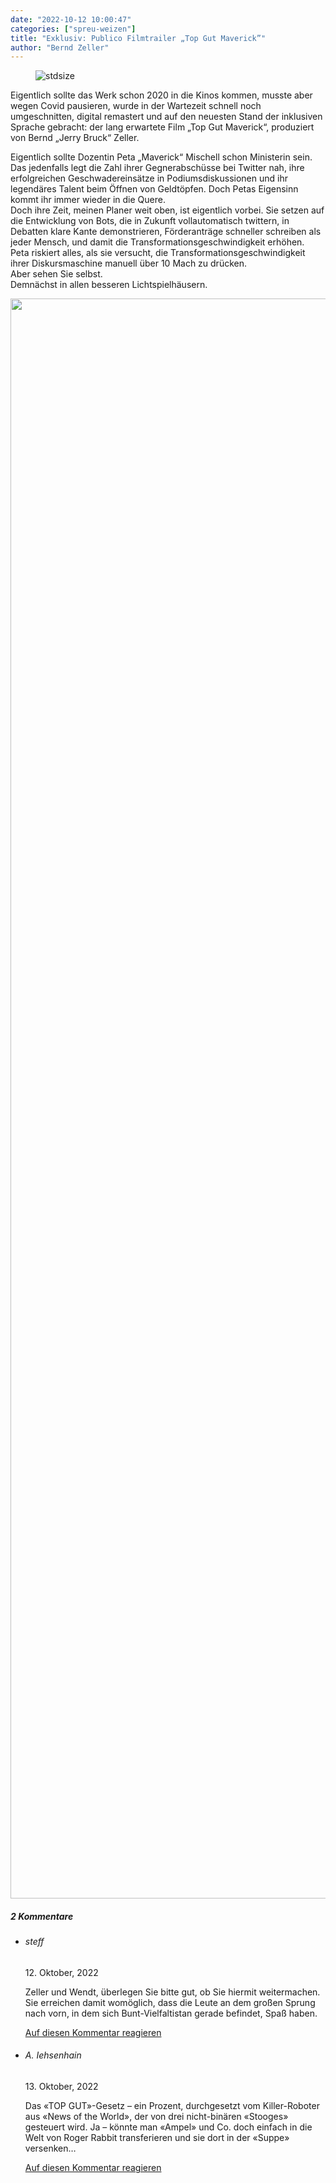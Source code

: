 ```yaml
---
date: "2022-10-12 10:00:47"
categories: ["spreu-weizen"]
title: "Exklusiv: Publico Filmtrailer „Top Gut Maverick”"
author: "Bernd Zeller"
---
```



<figure>
<img src="https://www.publicomag.com/wp-content/uploads/2022/10/Top-Gut.jpg" alt=stdsize>
</figure>


Eigentlich sollte das Werk schon 2020 in die Kinos kommen, musste aber wegen Covid pausieren, wurde in der Wartezeit schnell noch umgeschnitten, digital remastert und auf den neuesten Stand der inklusiven Sprache gebracht: der lang erwartete Film „Top Gut Maverick“, produziert von Bernd „Jerry Bruck“ Zeller.

<!--more-->

Eigentlich sollte Dozentin Peta „Maverick“ Mischell schon Ministerin sein. Das jedenfalls legt die Zahl ihrer Gegnerabschüsse bei Twitter nah, ihre erfolgreichen Geschwadereinsätze in Podiumsdiskussionen und ihr legendäres Talent beim Öffnen von Geldtöpfen. Doch Petas Eigensinn kommt ihr immer wieder in die Quere.<br>
Doch ihre Zeit, meinen Planer weit oben, ist eigentlich vorbei. Sie setzen auf die Entwicklung von Bots, die in Zukunft vollautomatisch twittern, in Debatten klare Kante demonstrieren, Förderanträge schneller schreiben als jeder Mensch, und damit die Transformationsgeschwindigkeit erhöhen.<br>
Peta riskiert alles, als sie versucht, die Transformationsgeschwindigkeit ihrer Diskursmaschine manuell über 10 Mach zu drücken.<br>
Aber sehen Sie selbst.<br>
Demnächst in allen besseren Lichtspielhäusern.

<img decoding="async" class="aligncenter wp-image-16233 size-full" src="https://www.publicomag.com/wp-content/uploads/2022/10/Top-Gut-Trailer-scaled.jpg" alt width="594" height="2560" srcset="https://www.publicomag.com/wp-content/uploads/2022/10/Top-Gut-Trailer-scaled.jpg 594w, https://www.publicomag.com/wp-content/uploads/2022/10/Top-Gut-Trailer-768x3310.jpg 768w, https://www.publicomag.com/wp-content/uploads/2022/10/Top-Gut-Trailer-475x2048.jpg 475w, https://www.publicomag.com/wp-content/uploads/2022/10/Top-Gut-Trailer-166x715.jpg 166w, https://www.publicomag.com/wp-content/uploads/2022/10/Top-Gut-Trailer-116x500.jpg 116w, https://www.publicomag.com/wp-content/uploads/2022/10/Top-Gut-Trailer-61x263.jpg 61w" sizes="(max-width: 594px) 100vw, 594px" />

<!--more-->
<h5 class="comments-h">
2 Kommentare </h5>
<ul class="commentlist">
<li class="comment even thread-even depth-1 clearfix" id="li-comment-118761">
<h6 class="author">steff</h6> <span class="date">12. Oktober, 2022</span>



Zeller und Wendt, überlegen Sie bitte gut, ob Sie hiermit weitermachen. Sie erreichen damit womöglich, dass die Leute an dem großen Sprung nach vorn, in dem sich Bunt-Vielfaltistan gerade befindet, Spaß haben.

<a rel="nofollow" class="comment-reply-link" href="#comment-118761" data-commentid="118761" data-postid="16232" data-belowelement="comment-118761" data-respondelement="respond" data-replyto="Antworte auf steff" aria-label="Antworte auf steff">Auf diesen Kommentar reagieren</a> 


</li>
<li class="comment odd alt thread-odd thread-alt depth-1 clearfix" id="li-comment-118764">
<h6 class="author">A. Iehsenhain</h6> <span class="date">13. Oktober, 2022</span>



Das «TOP GUT»-Gesetz &#8211; ein Prozent, durchgesetzt vom Killer-Roboter aus «News of the World», der von drei nicht-binären «Stooges» gesteuert wird. Ja &#8211; könnte man «Ampel» und Co. doch einfach in die Welt von Roger Rabbit transferieren und sie dort in der «Suppe» versenken&#8230;

<a rel="nofollow" class="comment-reply-link" href="#comment-118764" data-commentid="118764" data-postid="16232" data-belowelement="comment-118764" data-respondelement="respond" data-replyto="Antworte auf A. Iehsenhain" aria-label="Antworte auf A. Iehsenhain">Auf diesen Kommentar reagieren</a> 


</li>
</ul>

